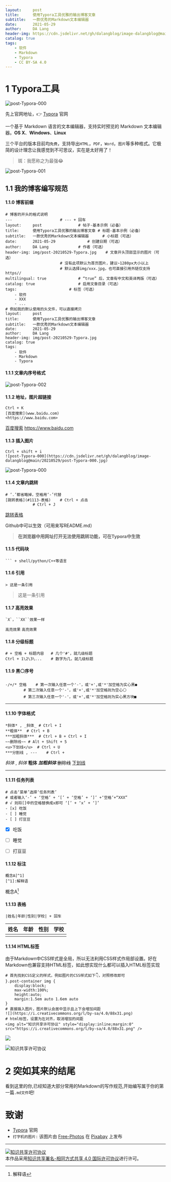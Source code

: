 ```yaml
---
layout:     post
title:      使用Typora工具优雅的输出博客文章
subtitle:   一款优秀的Markdown文本编辑器
date:       2021-05-29
author:     DA Lang
header-img: https://cdn.jsdelivr.net/gh/dalangblog/image-dalangblog@main/20210529/typewriter-801921_1280.jpg
catalog: true
tags:
    - 软件
    - Markdown
    - Typora
    - CC BY-SA 4.0
---
```


# 1 Typora工具

![post-Typora-000](https://cdn.jsdelivr.net/gh/dalangblog/image-dalangblog@main/20210529/post-Typora-000.jpg)

先上官网地址，👉 [Typora](https://typora.io/) 官网

一个基于 Markdown 语言的文本编辑器，支持实时预览的 Markdown 文本编辑器。**OS X**、**Windows**、**Linux** 

三个平台的版本目前均`免费`，支持导出`HTML`，`PDF`，`Word`，`图片`等多种格式。它极简的设计理念让我感觉到不可思议，实在是太好用了！

> 斑：我愿称之为最强😂

![post-Typora-001](https://cdn.jsdelivr.net/gh/dalangblog/image-dalangblog@main/20210529/post-Typora-001.jpg)

## 1.1 我的博客编写规范

#### 1.1.0 博客前缀

```shell
# 博客的开头的格式说明
---						# --- + 回车
layout:     post				# 帖子-基本示例（必备）
title:      使用Typora工具优雅的输出博客文章	# 标题-基本示例（必备）
subtitle:   一款优秀的Markdown文本编辑器		# 小标题（可选）
date:       2021-05-29				# 创建日期（可选）
author:     DA Lang				# 作者（可选）
header-img: img/post-20210529-Typora.jpg	# 文章开头顶部显示的图片（可选）
						# 没有此项默认为首页图片，建议~1280px大小以上
						# 默认选择img/xxx.jpg，也可直接引用外链仅支持https//
multilingual: true				# “true” 后，文章有中文和英译两版（可选）
catalog: true					# 启用文章目录（可选）
tags:						# 标签（可选）
    - 软件
    - XXX
    - ...
# 例如我的默认使用的头文件，可以直接拷贝
layout:     post
title:      使用Typora工具优雅的输出博客文章
subtitle:   一款优秀的Markdown文本编辑器
date:       2021-05-29
author:     DA Lang
header-img: img/post-20210529-Typora.jpg
catalog: true
tags:
    - 软件
    - Markdown
    - Typora
```

#### 1.1.1 文章内序号格式

![post-Typora-002](https://cdn.jsdelivr.net/gh/dalangblog/image-dalangblog@main/20210529/post-Typora-002.jpg)

#### 1.1.2 地址，图片超链接

```shell
Ctrl + K
[百度搜索](www.baidu.com)
<https://www.baidu.com>
```

[百度搜索](www.baidu.com)
<https://www.baidu.com>

#### 1.1.3 插入图片

```shell
Ctrl + shift + i
![post-Typora-000](https://cdn.jsdelivr.net/gh/dalangblog/image-dalangblog@main/20210529/post-Typora-000.jpg)
```

![post-Typora-000](https://cdn.jsdelivr.net/gh/dalangblog/image-dalangblog@main/20210529/post-Typora-000.jpg)

#### 1.1.4 文章内跳转

```shell
# ‘.’都省略掉，空格用‘-’代替
[跳转表格](#1113-表格)	# Ctrl + 点击
			# Ctrl + J
```

[跳转表格](#1113-表格)

Github中可以生效（可用来写README.md）

> **在浏览器中用网址打开无法使用跳转功能，可在Typora中生效**

#### 1.1.5 代码块

```shell
​``` + shell/python/C++等语言
```

#### 1.1.6 引用

```shell
> 这是一条引用
```

> 这是一条引用

#### 1.1.7 高亮效果

````shell
`X`，``XX``效果一样
````

`高亮效果` ``高亮效果``

#### 1.1.8 分级标题

```shell
# + 空格 + 标题内容	# 几个'#'，就几级标题
Ctrl + 1\2\3\...	# 数字为几，就几级标题
```

#### 1.1.9 黑⚪序号

```shell
-/+/* 空格	# 第一次输入任意一个'-'，或'+',或'*'加空格为实心黑●
		# 第二次输入任意一个'-'，或'+',或'*'加空格则为空心⚪
		# 第三次输入任意一个'-'，或'+',或'*'加空格则为实心黑方块■
```

- - -

#### 1.1.10 字体格式

```shell
*斜体* , _斜体_	# Ctrl + I
**粗体**	# Ctrl + B
***加粗斜体***	# Ctrl + B + Ctrl + I
~~删除线~~	# Alt + Shift + 5 	
<u>下划线</u>	# Ctrl + U
***分割线 , ---	# Ctrl + 
```

*斜体* , _斜体_
**粗体**
***加粗斜体***
~~删除线~~
<u>下划线</u>

***

#### 1.1.11 任务列表

```shell
# 点击‘菜单’选择‘任务列表’
# 或者输入‘-’ + ‘空格’ + ‘[’ + ‘空格’ + ‘]’ +‘空格’+“XXX”
# √ 则将[]中的空格替换成x即可 ‘[’ + ‘x’ + ‘]’
- [x] 吃饭
- [ ] 睡觉
- [ ] 打豆豆
```

- [x] 吃饭

- [ ] 睡觉

- [ ] 打豆豆 

#### 1.1.12 标注

```shell
概念A[^1]
[^1]:解释语
```

概念A[^1]

[^1]:解释语

#### 1.1.13 表格

```shell
|姓名|年龄|性别|学校| + 回车
```

| 姓名 | 年龄 | 性别 | 学校 |
| ---- | ---- | ---- | ---- |
|      |      |      |      |

#### 1.1.14 HTML标签

由于Markdown中CSS样式是全局，所以无法利用CSS样式作局部设置。好在Markdown也兼容支持HTML标签，如此想实现什么都可以插入HTML标签实现

```shell
# 首先找到CSS定义的样式，例如图片的CSS样式如下👇，对照修改即可
}.post-container img {
	display:block;
	max-width:100%;
	height:auto;
	margin:1.5em auto 1.6em auto
}
# 直接插入图片，图片默认会居中显示且上下会增加间距
![](https://i.creativecommons.org/l/by-sa/4.0/88x31.png)
# html标签，设置为左对齐，取消增加的间距
<img alt="知识共享许可协议" style="display:inline;margin:0" src="https://i.creativecommons.org/l/by-sa/4.0/88x31.png" />
```

![](https://i.creativecommons.org/l/by-sa/4.0/88x31.png)

<img alt="知识共享许可协议" style="display:inline;margin:0" src="https://i.creativecommons.org/l/by-sa/4.0/88x31.png" />

# 2 突如其来的结尾

看到这里的你,已经知道大部分常用的Markdown的写作规范,开始编写属于你的第一篇`.md文件`吧!

# 致谢

- [Typora](https://typora.io/) 官网
- `打字机的图片:` 该图片由 [Free-Photos](https://pixabay.com/zh/photos/typewriter-book-notes-paper-801921/) 在 [Pixabay](https://pixabay.com/zh/) 上发布

---

<a rel="license" href="http://creativecommons.org/licenses/by-sa/4.0/">
<img alt="知识共享许可协议" style="display:inline;margin:0" src="https://i.creativecommons.org/l/by-sa/4.0/88x31.png" /></a><br />本作品采用<a rel="license" href="http://creativecommons.org/licenses/by-sa/4.0/">知识共享署名-相同方式共享 4.0 国际许可协议</a>进行许可。
